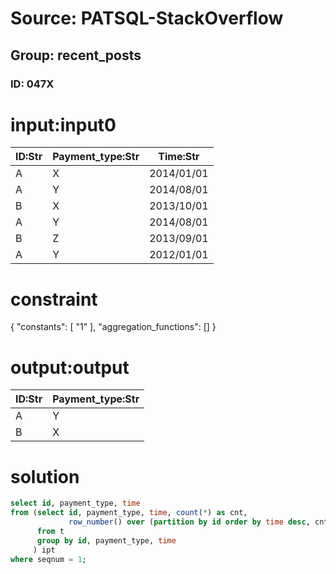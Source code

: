 # Source: PATSQL-StackOverflow
## Group: recent_posts
### ID: 047X

# input:input0

| ID:Str | Payment_type:Str | Time:Str |
|---|---|---|
| A | X | 2014/01/01 |
| A | Y | 2014/08/01 |
| B | X | 2013/10/01 |
| A | Y | 2014/08/01 |
| B | Z | 2013/09/01 |
| A | Y | 2012/01/01 |

# constraint

{
  "constants": [
    "1"
  ],
  "aggregation_functions": []
}

# output:output

| ID:Str | Payment_type:Str |
|---|---|
| A | Y |
| B | X |

# solution

```sql
select id, payment_type, time
from (select id, payment_type, time, count(*) as cnt,
             row_number() over (partition by id order by time desc, cnt desc) as seqnum
      from t
      group by id, payment_type, time
     ) ipt
where seqnum = 1;
```
